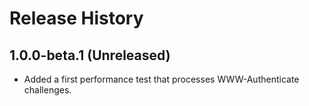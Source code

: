 # Release History

## 1.0.0-beta.1 (Unreleased)

- Added a first performance test that processes WWW-Authenticate challenges.
